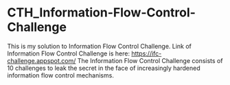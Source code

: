 # CTH_Information-Flow-Control-Challenge

This is my solution to Information Flow Control Challenge.
Link of Information Flow Control Challenge is here: https://ifc-challenge.appspot.com/
The Information Flow Control Challenge consists of 10 challenges to leak the secret in the face of increasingly hardened information flow control mechanisms.
